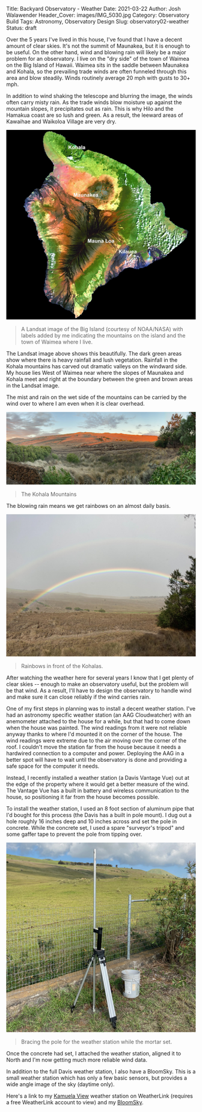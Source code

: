 Title: Backyard Observatory - Weather
Date: 2021-03-22
Author: Josh Walawender
Header_Cover: images/IMG_5030.jpg
Category: Observatory Build
Tags: Astronomy, Observatory Design
Slug: observatory02-weather
Status: draft

Over the 5 years I've lived in this house, I've found that I have a decent amount of clear skies.  It's not the summit of Maunakea, but it is enough to be useful.  On the other hand, wind and blowing rain will likely be a major problem for an observatory.  I live on the "dry side" of the town of Waimea on the Big Island of Hawaii.  Waimea sits in the saddle between Maunakea and Kohala, so the prevailing trade winds are often funneled through this area and blow steadily.  Winds routinely average 20 mph with gusts to 30+ mph.

In addition to wind shaking the telescope and blurring the image, the winds often carry misty rain.  As the trade winds blow moisture up against the mountain slopes, it precipitates out as rain.  This is why Hilo and the Hamakua coast are so lush and green.  As a result, the leeward areas of Kawaihae and Waikoloa Village are very dry.  

![Landsat image of the Big Island](images/Hawaii_Landsat.jpg)
> A Landsat image of the Big Island (courtesy of NOAA/NASA) with labels added by me indicating the mountains on the island and the town of Waimea where I live.

The Landsat image above shows this beautifully.  The dark green areas show where there is heavy rainfall and lush vegetation.  Rainfall in the Kohala mountains has carved out dramatic valleys on the windward side.  My house lies West of Waimea near where the slopes of Maunakea and Kohala meet and right at the boundary between the green and brown areas in the Landsat image.

The mist and rain on the wet side of the mountains can be carried by the wind over to where I am even when it is clear overhead.

![The Kohala Mountains](images/IMG_5030.jpg)
> The Kohala Mountains

The blowing rain means we get rainbows on an almost daily basis.

![Rainbows in front of the Kohalas.](images/IMG_5046.jpg)
> Rainbows in front of the Kohalas.

After watching the weather here for several years I know that I get plenty of clear skies -- enough to make an observatory useful, but the problem will be that wind.  As a result, I'll have to design the observatory to handle wind and make sure it can close reliably if the wind carries rain.

One of my first steps in planning was to install a decent weather station.  I've had an astronomy specific weather station (an AAG Cloudwatcher) with an anemometer attached to the house for a while, but that had to come down when the house was painted.  The wind readings from it were not reliable anyway thanks to where I'd mounted it on the corner of the house.  The wind readings were extreme due to the air moving over the corner of the roof.  I couldn't move the station far from the house because it needs a hardwired connection to a computer and power.  Deploying the AAG in a better spot will have to wait until the observatory is done and providing a safe space for the computer it needs.

Instead, I recently installed a weather station (a Davis Vantage Vue) out at the edge of the property where it would get a better measure of the wind.  The Vantage Vue has a built in battery and wireless communication to the house, so positioning it far from the house becomes possible.

To install the weather station, I used an 8 foot section of aluminum pipe that I'd bought for this process (the Davis has a built in pole mount).  I dug out a hole roughly 16 inches deep and 10 inches across and set the pole in concrete.  While the concrete set, I used a spare "surveyor's tripod" and some gaffer tape to prevent the pole from tipping over.

![Bracing the pole for the weather station while the mortar set.](images/IMG_5252.jpg)
> Bracing the pole for the weather station while the mortar set.

Once the concrete had set, I attached the weather station, aligned it to North and I'm now getting much more reliable wind data.

In addition to the full Davis weather station, I also have a BloomSky.  This is a small weather station which has only a few basic sensors, but provides a wide angle image of the sky (daytime only).

Here's a link to my [Kamuela View](https://www.weatherlink.com/bulletin/b6320138-fb92-4287-a791-8a37878d1ba3) weather station on WeatherLink (requires a free WeatherLink account to view) and my [BloomSky](https://map.bloomsky.com/weather-stations/faBiuZWsmKKlmJm0).

